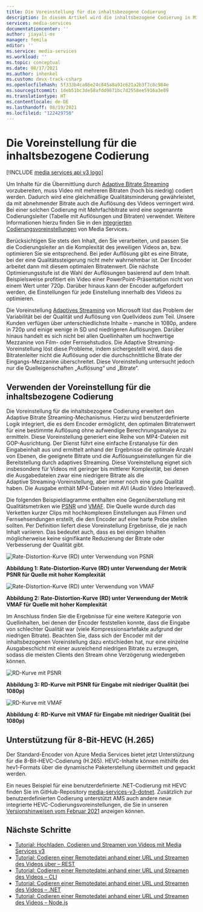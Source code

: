 ```yaml
---
title: Die Voreinstellung für die inhaltsbezogene Codierung
description: In diesem Artikel wird die inhaltsbezogene Codierung in Microsoft Azure Media Services v3 erläutert.
services: media-services
documentationcenter: ''
author: jiayali-ms
manager: femila
editor: ''
ms.service: media-services
ms.workload: ''
ms.topic: conceptual
ms.date: 08/17/2021
ms.author: inhenkel
ms.custom: devx-track-csharp
ms.openlocfilehash: 5f333b4ca86e24c845a8a91c621a2b3f7c8c984e
ms.sourcegitcommit: 1deb51bc3de58afdd9871bc7d2558ee5916a3e89
ms.translationtype: HT
ms.contentlocale: de-DE
ms.lasthandoff: 08/19/2021
ms.locfileid: "122429758"
---
```

# <a name="content-aware-encoding-preset"></a>Die Voreinstellung für die inhaltsbezogene Codierung

[!INCLUDE [media services api v3 logo](./includes/v3-hr.md)]

Um Inhalte für die Übermittlung durch [Adaptive Bitrate Streaming](https://en.wikipedia.org/wiki/Adaptive_bitrate_streaming) vorzubereiten, muss Video mit mehreren Bitraten (hoch bis niedrig) codiert werden. Dadurch wird eine gleichmäßige Qualitätsminderung gewährleistet, da mit abnehmender Bitrate auch die Auflösung des Videos verringert wird. Bei einer solchen Codierung mit Mehrfachbitrate wird eine sogenannte Codierungsleiter (Tabelle mit Auflösungen und Bitraten) verwendet. Weitere Informationen hierzu finden Sie in den [integrierten Codierungsvoreinstellungen](/rest/api/media/transforms/createorupdate#encodernamedpreset) von Media Services.

Berücksichtigen Sie stets den Inhalt, den Sie verarbeiten, und passen Sie die Codierungsleiter an die Komplexität des jeweiligen Videos an, bzw. optimieren Sie sie entsprechend. Bei jeder Auflösung gibt es eine Bitrate, bei der eine Qualitätssteigerung nicht mehr wahrnehmbar ist. Der Encoder arbeitet dann mit diesem optimalen Bitratenwert. Die nächste Optimierungsstufe ist die Wahl der Auflösungen basierend auf dem Inhalt. Beispielsweise profitiert ein Video einer PowerPoint-Präsentation nicht von einem Wert unter 720p. Darüber hinaus kann der Encoder aufgefordert werden, die Einstellungen für jede Einstellung innerhalb des Videos zu optimieren. 

Die Voreinstellung [Adaptives Streaming](encode-autogen-bitrate-ladder.md) von Microsoft löst das Problem der Variabilität bei der Qualität und Auflösung von Quellvideos zum Teil. Unsere Kunden verfügen über unterschiedlichste Inhalte – manche in 1080p, andere in 720p und einige wenige in SD und niedrigeren Auflösungen. Darüber hinaus handelt es sich nicht bei allen Quellinhalten um hochwertige Mezzanine von Film- oder Fernsehstudios. Die Adaptive Streaming-Voreinstellung löst diese Probleme, indem sichergestellt wird, dass die Bitratenleiter nicht die Auflösung oder die durchschnittliche Bitrate der Eingangs-Mezzanine überschreitet. Diese Voreinstellung untersucht jedoch nur die Quelleigenschaften „Auflösung“ und „Bitrate“.

## <a name="the-content-aware-encoding-preset"></a>Verwenden der Voreinstellung für die inhaltsbezogene Codierung

Die Voreinstellung für die inhaltsbezogene Codierung erweitert den Adaptive Bitrate Streaming-Mechanismus. Hierzu wird benutzerdefinierte Logik integriert, die es dem Encoder ermöglicht, den optimalen Bitratenwert für eine bestimmte Auflösung ohne aufwendige Berechnungsanalyse zu ermitteln. Diese Voreinstellung generiert eine Reihe von MP4-Dateien mit GOP-Ausrichtung. Der Dienst führt eine einfache Erstanalyse für den Eingabeinhalt aus und ermittelt anhand der Ergebnisse die optimale Anzahl von Ebenen, die geeignete Bitrate und die Auflösungseinstellungen für die Bereitstellung durch adaptives Streaming. Diese Voreinstellung eignet sich insbesondere für Videos mit geringer bis mittlerer Komplexität, bei denen die Ausgabedateien zwar eine niedrigere Bitrate als die Adaptive Streaming-Voreinstellung, aber immer noch eine gute Qualität haben. Die Ausgabe enthält MP4-Dateien mit AVI (Audio Video Interleaved).

Die folgenden Beispieldiagramme enthalten eine Gegenüberstellung mit Qualitätsmetriken wie [PSNR](https://en.wikipedia.org/wiki/Peak_signal-to-noise_ratio) und [VMAF](https://en.wikipedia.org/wiki/Video_Multimethod_Assessment_Fusion). Die Quelle wurde durch das Verketten kurzer Clips mit hochkomplexen Einstellungen aus Filmen und Fernsehsendungen erstellt, die den Encoder auf eine harte Probe stellen sollten. Per Definition liefert diese Voreinstellung Ergebnisse, die je nach Inhalt variieren. Das bedeutet auch, dass es bei einigen Inhalten möglicherweise keine signifikante Reduzierung der Bitrate oder Verbesserung der Qualität gibt.

![Rate-Distortion-Kurve (RD) unter Verwendung von PSNR](media/encode-content-aware-concept/msrv1.png)

**Abbildung 1: Rate-Distortion-Kurve (RD) unter Verwendung der Metrik PSNR für Quelle mit hoher Komplexität**

![Rate-Distortion-Kurve (RD) unter Verwendung von VMAF](media/encode-content-aware-concept/msrv2.png)

**Abbildung 2: Rate-Distortion-Kurve (RD) unter Verwendung der Metrik VMAF für Quelle mit hoher Komplexität**

Im Anschluss finden Sie die Ergebnisse für eine weitere Kategorie von Quellinhalten, bei denen der Encoder feststellen konnte, dass die Eingabe von schlechter Qualität war (viele Kompressionsartefakte aufgrund der niedrigen Bitrate). Beachten Sie, dass sich der Encoder mit der inhaltsbezogenen Voreinstellung dazu entschieden hat, nur eine einzelne Ausgabeschicht mit einer ausreichend niedrigen Bitrate zu erzeugen, sodass die meisten Clients den Stream ohne Verzögerung wiedergeben können.

![RD-Kurve mit PSNR](media/encode-content-aware-concept/msrv3.png)

**Abbildung 3: RD-Kurve mit PSNR für Eingabe mit niedriger Qualität (bei 1080p)**

![RD-Kurve mit VMAF](media/encode-content-aware-concept/msrv4.png)

**Abbildung 4: RD-Kurve mit VMAF für Eingabe mit niedriger Qualität (bei 1080p)**

## <a name="8-bit-hevc-h265-support"></a>Unterstützung für 8-Bit-HEVC (H.265)

Der Standard-Encoder von Azure Media Services bietet jetzt Unterstützung für die 8-Bit-HEVC-Codierung (H.265). HEVC-Inhalte können mithilfe des hev1-Formats über die dynamische Paketerstellung übermittelt und gepackt werden.

Ein neues Beispiel für eine benutzerdefinierte .NET-Codierung mit HEVC finden Sie im GitHub-Repository [media-services-v3-dotnet](https://github.com/Azure-Samples/media-services-v3-dotnet/tree/main/VideoEncoding/Encoding_HEVC). Zusätzlich zur benutzerdefinierten Codierung unterstützt AMS auch andere neue integrierte HEVC-Codierungsvoreinstellungen, die Sie in unseren [Versionshinweisen vom Februar 2021](https://docs.microsoft.com/azure/media-services/latest/release-notes#february-2021) anzeigen können.
  
## <a name="next-steps"></a>Nächste Schritte

* [Tutorial: Hochladen, Codieren und Streamen von Videos mit Media Services v3](stream-files-tutorial-with-api.md)
* [Tutorial: Codieren einer Remotedatei anhand einer URL und Streamen des Videos über – REST](stream-files-tutorial-with-rest.md)
* [Tutorial: Codieren einer Remotedatei anhand einer URL und Streamen des Videos – CLI](stream-files-cli-quickstart.md)
* [Tutorial: Codieren einer Remotedatei anhand einer URL und Streamen des Videos – .NET](stream-files-dotnet-quickstart.md)
* [Tutorial: Codieren einer Remotedatei anhand einer URL und Streamen des Videos – Node.js](stream-files-nodejs-quickstart.md)
